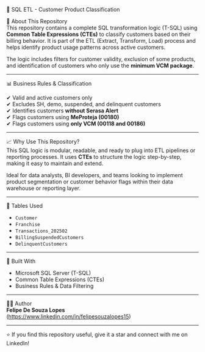 🧩 SQL ETL - Customer Product Classification

🚀 About This Repository  
This repository contains a complete SQL transformation logic (T-SQL) using **Common Table Expressions (CTEs)** to classify customers based on their billing behavior. It is part of the ETL (Extract, Transform, Load) process and helps identify product usage patterns across active customers.

The logic includes filters for customer validity, exclusion of some products, and identification of customers who only use the **minimum VCM package**.

---

📊 Business Rules & Classification

✔ Valid and active customers only  
✔ Excludes SH, demo, suspended, and delinquent customers  
✔ Identifies customers **without Serasa Alert**  
✔ Flags customers using **MeProteja (00180)**  
✔ Flags customers using **only VCM (00118 and 00186)**  

---

📈 Why Use This Repository?  
This SQL logic is modular, readable, and ready to plug into ETL pipelines or reporting processes. It uses **CTEs** to structure the logic step-by-step, making it easy to maintain and extend.  

Ideal for data analysts, BI developers, and teams looking to implement product segmentation or customer behavior flags within their data warehouse or reporting layer.

---

🧰 Tables Used

- `Customer` 
- `Franchise` 
- `Transactions_202502`
- `BillingSuspendedCustomers`
- `DelinquentCustomers` 

---

📌 Built With

- Microsoft SQL Server (T-SQL)  
- Common Table Expressions (CTEs)  
- Business Rules & Data Filtering  

---

👨‍💻 Author  
**Felipe De Souza Lopes**  
(https://www.linkedin.com/in/felipesouzalopes15)

---

⭐ If you find this repository useful, give it a star and connect with me on LinkedIn!
